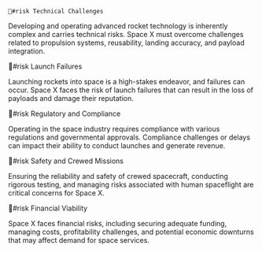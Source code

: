     🚨#risk Technical Challenges

Developing and operating advanced rocket technology is inherently complex and carries technical risks. Space X must overcome challenges related to propulsion systems, reusability, landing accuracy, and payload integration.

🚨#risk Launch Failures

Launching rockets into space is a high-stakes endeavor, and failures can occur. Space X faces the risk of launch failures that can result in the loss of payloads and damage their reputation.

🚨#risk Regulatory and Compliance

Operating in the space industry requires compliance with various regulations and governmental approvals. Compliance challenges or delays can impact their ability to conduct launches and generate revenue.

🚨#risk Safety and Crewed Missions

Ensuring the reliability and safety of crewed spacecraft, conducting rigorous testing, and managing risks associated with human spaceflight are critical concerns for Space X.

🚨#risk Financial Viability

Space X faces financial risks, including securing adequate funding, managing costs, profitability challenges, and potential economic downturns that may affect demand for space services.

